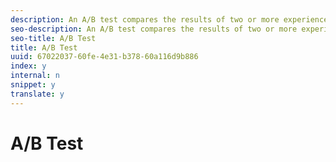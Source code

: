```yaml
---
description: An A/B test compares the results of two or more experiences using data collected by Adobe Target.
seo-description: An A/B test compares the results of two or more experiences using data collected by Adobe Target.
seo-title: A/B Test
title: A/B Test
uuid: 67022037-60fe-4e31-b378-60a116d9b886
index: y
internal: n
snippet: y
translate: y
---
```


# A/B Test


